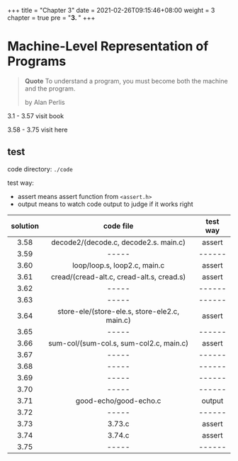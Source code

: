 +++
title = "Chapter 3"
date = 2021-02-26T09:15:46+08:00
weight = 3
chapter = true
pre = "<b>3. </b>"
+++

# Machine-Level Representation of Programs

> **Quote**
> To understand a program, you must become both the machine and the program.
> 
> by Alan Perlis 

3.1 - 3.57 visit book

3.58 - 3.75 visit here

## test

code directory: `./code`

test way:

- assert means assert function from `<assert.h>`
- output means to watch code output to judge if it works right

|solution|code file|test way|
|:------:|:-------:|:------:|
|3.58|decode2/(decode.c, decode2.s. main.c)|assert|
|3.59|-----|------|
|3.60|loop/loop.s, loop2.c, main.c|assert|
|3.61|cread/(cread-alt.c, cread-alt.s, cread.s)|assert|
|3.62|-----|------|
|3.63|-----|------|
|3.64|store-ele/(store-ele.s, store-ele2.c, main.c)|assert|
|3.65|-----|------|
|3.66|sum-col/(sum-col.s, sum-col2.c, main.c)|assert|
|3.67|-----|------|
|3.68|-----|------|
|3.69|-----|------|
|3.70|-----|------|
|3.71|good-echo/good-echo.c|output|
|3.72|-----|------|
|3.73|3.73.c|assert|
|3.74|3.74.c|assert|
|3.75|-----|------|
